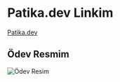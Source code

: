# Patika.dev Linkim
[Patika.dev](https://app.patika.dev/ozanbyrm)

## Ödev Resmim

![Ödev Resim](https://imgyukle.com/f/2022/10/20/nf33JY.png)